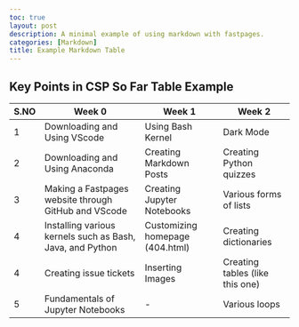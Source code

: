 ```yaml
---
toc: true
layout: post
description: A minimal example of using markdown with fastpages.
categories: [Markdown]
title: Example Markdown Table
---
```


## Key Points in CSP So Far Table Example

|S.NO| Week 0 | Week 1 | Week 2 |           
|-|-|-|-|
| 1  |Downloading and Using VScode|Using Bash Kernel|Dark Mode|
| 2  |Downloading and Using Anaconda|Creating Markdown Posts|Creating Python quizzes| 
| 3  |Making a Fastpages website through GitHub and VScode|Creating Jupyter Notebooks|Various forms of lists|
| 4  |Installing various kernels such as Bash, Java, and Python|Customizing homepage (404.html)|Creating dictionaries|
| 4  |Creating issue tickets|Inserting Images|Creating tables (like this one)|
| 5  |Fundamentals of Jupyter Notebooks|-|Various loops|